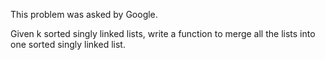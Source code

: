 This problem was asked by Google.

Given k sorted singly linked lists, write a function to merge all the lists into one sorted singly linked list.